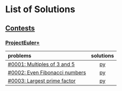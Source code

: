 # List of Solutions
## [Contests](https://www.hackerrank.com/contests)
### [ProjectEuler+](https://www.hackerrank.com/contests/projecteuler/challenges)
| problems | solutions |
| :------- | :-------: |
| [#0001: Multiples of 3 and 5](https://www.hackerrank.com/contests/projecteuler/challenges/euler001/problem)                         | [py](https://github.com/e1630m/hacker-rank/blob/main/contests/project-euler/p0001.py) |
| [#0002: Even Fibonacci numbers](https://www.hackerrank.com/contests/projecteuler/challenges/euler002/problem)                       | [py](https://github.com/e1630m/hacker-rank/blob/main/contests/project-euler/p0002.py) |
| [#0003: Largest prime factor](https://www.hackerrank.com/contests/projecteuler/challenges/euler002/problem)                         | [py](https://github.com/e1630m/hacker-rank/blob/main/contests/project-euler/p0003.py) |
